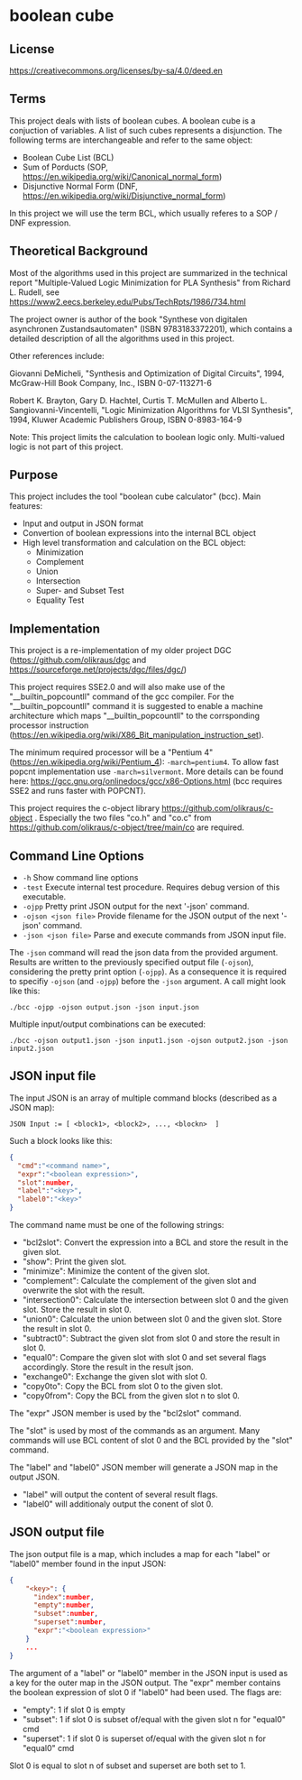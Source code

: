# boolean cube

## License

https://creativecommons.org/licenses/by-sa/4.0/deed.en

## Terms

This project deals with lists of boolean cubes. A boolean cube is a conjuction of variables. A list of such cubes
represents a disjunction. The following terms are interchangeable and refer to the same object:

 - Boolean Cube List (BCL)
 - Sum of Porducts (SOP, https://en.wikipedia.org/wiki/Canonical_normal_form)
 - Disjunctive Normal Form (DNF, https://en.wikipedia.org/wiki/Disjunctive_normal_form)
 
In this project we will use the term BCL, which usually referes to a SOP / DNF expression.

## Theoretical Background

Most of the algorithms used in this project are summarized in the technical report "Multiple-Valued Logic Minimization for PLA Synthesis"
from Richard L. Rudell, see https://www2.eecs.berkeley.edu/Pubs/TechRpts/1986/734.html 

The project owner is author of the book "Synthese von digitalen asynchronen Zustandsautomaten" (ISBN 9783183372201), which contains
a detailed description of all the algorithms used in this project.

Other references include:

Giovanni DeMicheli,
"Synthesis and Optimization of Digital Circuits", 1994,
McGraw-Hill Book Company, Inc.,
ISBN 0-07-113271-6
  
Robert K. Brayton, Gary D. Hachtel, Curtis T. McMullen and 
Alberto L. Sangiovanni-Vincentelli,
"Logic Minimization Algorithms for VLSI Synthesis", 1994,
Kluwer Academic Publishers Group,
ISBN 0-8983-164-9

Note: This project limits the calculation to boolean logic only. Multi-valued logic is not part of this project.

## Purpose

This project includes the tool "boolean cube calculator" (bcc).
Main features:

 - Input and output in JSON format
 - Convertion of boolean expressions into the internal BCL object
 - High level transformation and calculation on the BCL object:
	- Minimization
	- Complement
	- Union
	- Intersection
	- Super- and Subset Test
	- Equality Test
	
## Implementation

This project is a re-implementation of my older project DGC (https://github.com/olikraus/dgc and https://sourceforge.net/projects/dgc/files/dgc/) 

This project requires SSE2.0 and will also make use of the "__builtin_popcountll" command of the gcc compiler. 
For the "__builtin_popcountll" command it is suggested to enable a machine architecture which maps  "__builtin_popcountll" to the corrsponding processor instruction (https://en.wikipedia.org/wiki/X86_Bit_manipulation_instruction_set).

The minimum required processor will be a "Pentium 4" (https://en.wikipedia.org/wiki/Pentium_4): `-march=pentium4`.
To allow fast popcnt implementation use `-march=silvermont`.
More details can be found here: https://gcc.gnu.org/onlinedocs/gcc/x86-Options.html (bcc requires SSE2 and runs faster with POPCNT).

This project requires the c-object library https://github.com/olikraus/c-object .
Especially the two files "co.h" and "co.c" from https://github.com/olikraus/c-object/tree/main/co are required.

## Command Line Options

 - `-h` Show command line options
 - `-test` Execute internal test procedure. Requires debug version of this executable.
 - `-ojpp` Pretty print JSON output for the next '-json' command.
 - `-ojson <json file>` Provide filename for the JSON output of the next '-json' command.
 - `-json <json file>` Parse and execute commands from JSON input file.

The `-json` command will read the json data from the provided argument. Results are written to the previously specified output file (`-ojson`),
considering the pretty print option (`-ojpp`). As a consequence it is required to specifiy `-ojson` (and `-ojpp`) before the `-json` argument.
A call might look like this:
```
./bcc -ojpp -ojson output.json -json input.json
```

Multiple input/output combinations can be executed:
```
./bcc -ojson output1.json -json input1.json -ojson output2.json -json input2.json
```

## JSON input file

The input JSON is an array of multiple command blocks (described as a JSON map):
```
JSON Input := [ <block1>, <block2>, ..., <blockn>  ]
```

Such a block looks like this:
``` json
{
  "cmd":"<command name>",
  "expr":"<boolean expression>",
  "slot":number,
  "label":"<key>",  
  "label0":"<key>"  
}
```

The command name must be one of the following strings:
 - "bcl2slot": Convert the expression into a BCL and store the result in the given slot.
 - "show": Print the given slot.
 - "minimize": Minimize the content of the given slot.
 - "complement": Calculate the complement of the given slot and overwrite the slot with the result.
 - "intersection0": Calculate the intersection between slot 0 and the given slot. Store the result in slot 0.
 - "union0": Calculate the union between slot 0 and the given slot. Store the result in slot 0.
 - "subtract0": Subtract the given slot from slot 0 and store the result in slot 0.
 - "equal0": Compare the given slot with slot 0 and set several flags accordingly. Store the result in the result json.
 - "exchange0": Exchange the given slot with slot 0.
 - "copy0to": Copy the BCL from slot 0 to the given slot.
 - "copy0from": Copy the BCL from the given slot n to slot 0.
 
The "expr" JSON member is used by the "bcl2slot" command.

The "slot" is used by most of the commands as an argument. Many commands will use BCL content of slot 0 
and the BCL provided by the "slot" command.

The "label" and "label0" JSON member will generate a JSON map in the output JSON.
 - "label" will output the content of several result flags.
 - "label0" will additionaly output the conent of slot 0.
 
## JSON output file

The json output file is a map, which includes a map for each "label" or "label0" member found in the input JSON:
``` json
{ 
	"<key>": {
	  "index":number,
	  "empty":number,
	  "subset":number,
	  "superset":number,
	  "expr":"<boolean expression>"
	}
	...
}
```

The argument of a "label" or "label0" member in the JSON input is used as a key for the outer map in the JSON output.
The "expr" member contains the boolean expression of slot 0 if "label0" had been used.
The flags are:

 - "empty":	1 if slot 0 is empty
 - "subset":  1 if slot 0 is subset of/equal with the given slot n for "equal0" cmd
 - "superset":  1 if slot 0 is superset of/equal with the given slot n for "equal0" cmd

Slot 0 is equal to slot n of subset and superset are both set to 1.
 
 
 







